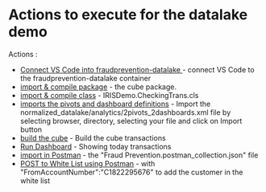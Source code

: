 # Actions to execute for the datalake demo

Actions :
* [Connect VS Code into fraudprevention-datalake ](https://github.com/SylvainGuilbaud/irisdemo-demo-fraudprevention/blob/master/.vscode/settings.json) - connect VS Code to the fraudprevention-datalake container
* [import & compile package](https://github.com/SylvainGuilbaud/irisdemo-demo-fraudprevention/tree/master/normalized_datalake/src/cls/cubes) - the cube package. 
* [import & compile class](https://github.com/SylvainGuilbaud/irisdemo-demo-fraudprevention/blob/master/normalized_datalake/src/cls/IRISDemo/CheckingTrans.cls) - IRISDemo.CheckingTrans.cls
* [imports the pivots and dashboard definitions](http://localhost:9094/csp/app/_DeepSee.UI.FolderManager.cls?$ERROR=1&$NAMESPACE=APP) -  Import the normalized_datalake/analytics/2pivots_2dashboards.xml file by selecting browser, directory, selecting your file and click on Import button
* [build the cube](http://localhost:9094/csp/app/_DeepSee.UI.Architect.zen?$NAMESPACE=APP&CUBE=transactions.cube) - Build the cube transactions
* [Run Dashboard](http://localhost:9094/csp/app/_DeepSee.UserPortal.DashboardViewer.zen?DASHBOARD=fraudPrevention/today.dashboard&EMBED=1) - Showing today transactions
* [import in Postman](https://github.com/SylvainGuilbaud/irisdemo-demo-fraudprevention/blob/master/normalized_datalake/postman/Fraud%20Prevention.postman_collection.json) - the "Fraud Prevention.postman_collection.json" file
* [POST to White List using Postman](http://localhost:9092/csp/appint/rest/whitelist/) - with "FromAccountNumber":"C1822295676" to add the customer in the white list
